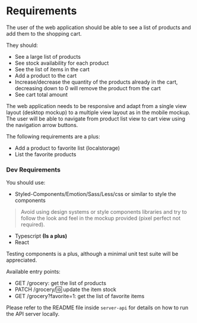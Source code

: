 # Requirements

The user of the web application should be able to see a list of products and add them to the shopping cart.

They should:
-	See a large list of products
-	See stock availability for each product
-	See the list of items in the cart
-	Add a product to the cart
-	Increase/decrease the quantity of the products already in the cart, decreasing down to 0 will remove the product from the cart
-	See cart total amount

The web application needs to be responsive and adapt from a single view layout (desktop mockup) to a multiple view layout as in the mobile mockup. The user will be able to navigate from product list view to cart view using the navigation arrow buttons.

The following requirements are a plus:
-	Add a product to favorite list (localstorage)
-	List the favorite products


### Dev Requirements

You should use:
-	Styled-Components/Emotion/Sass/Less/css or similar to style the components
 > Avoid using design systems or style components libraries and try to follow the look and feel in the mockup provided (pixel perfect not required).
-	Typescript **(Is a plus)**
-	React

Testing components is a plus, although a minimal unit test suite will be appreciated.

Available entry points:
-	GET /grocery: get the list of products
-	PATCH /grocery/:id: update the item stock
-	GET /grocery?favorite=1: get the list of favorite items

Please refer to the README file inside `server-api` for details on how to run the API server locally.
